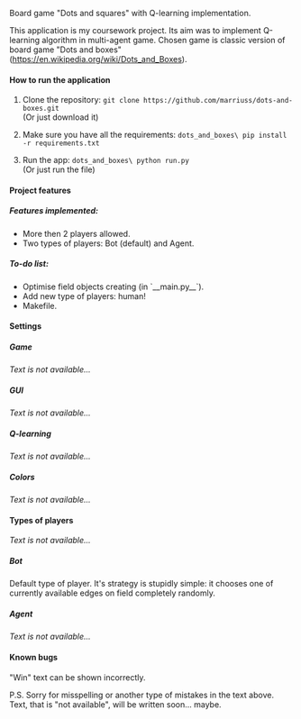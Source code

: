 Board game "Dots and squares" with Q-learning implementation.

This application is my coursework project. Its aim was to implement Q-learning algorithm in multi-agent game.
Chosen game is classic version of board game "Dots and boxes" (https://en.wikipedia.org/wiki/Dots_and_Boxes).

#### How to run the application
<ol>
<li>

Clone the repository: `git clone https://github.com/marriuss/dots-and-boxes.git` \
(Or just download it)
</li>
<li>

Make sure you have all the requirements: `dots_and_boxes\ pip install -r requirements.txt`
</li>
<li>

Run the app: `dots_and_boxes\ python run.py` \
(Or just run the file)
</li>
</ol>

#### Project features

##### Features implemented:
<ul>
<li>More then 2 players allowed.</li>
<li>Two types of players: Bot (default) and Agent.</li>
</ul>

##### To-do list:
<ul>
<li>Optimise field objects creating (in `__main.py__`).</li>
<li>Add new type of players: human!</li>
<li>Makefile.</li>
</ul>

#### Settings

##### Game
_Text is not available..._

##### GUI
_Text is not available..._

##### Q-learning
_Text is not available..._

##### Colors
_Text is not available..._

#### Types of players
_Text is not available..._

##### Bot
Default type of player. It's strategy is stupidly simple: it chooses one of currently available edges on field completely randomly.  

##### Agent
_Text is not available..._

#### Known bugs
"Win" text can be shown incorrectly.

P.S. Sorry for misspelling or another type of mistakes in the text above. Text, that is "not available", will be written soon... maybe.
